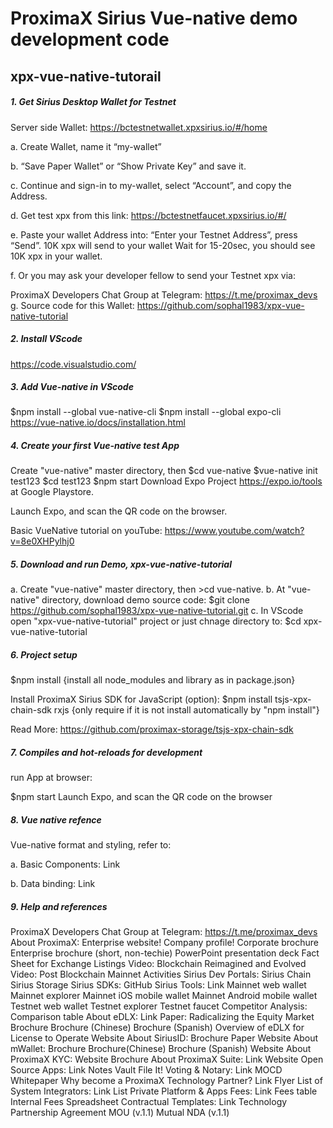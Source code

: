 # ProximaX Sirius Vue-native demo development code
## xpx-vue-native-tutorail
##### 1. Get Sirius Desktop Wallet for Testnet
Server side Wallet: https://bctestnetwallet.xpxsirius.io/#/home

a. Create Wallet, name it “my-wallet”

b. “Save Paper Wallet” or “Show Private Key” and save it.

c. Continue and sign-in to my-wallet, select “Account”, and copy the Address.

d. Get test xpx from this link: https://bctestnetfaucet.xpxsirius.io/#/

e. Paste your wallet Address into: “Enter your Testnet Address”, press “Send”. 10K xpx will send to your wallet Wait for 15-20sec, you should see 10K xpx in your wallet.

f. Or you may ask your developer fellow to send your Testnet xpx via:

ProximaX Developers Chat Group at Telegram: https://t.me/proximax_devs
g. Source code for this Wallet: https://github.com/sophal1983/xpx-vue-native-tutorial

##### 2. Install VScode
https://code.visualstudio.com/

##### 3. Add Vue-native in VScode
$npm install --global vue-native-cli
$npm install --global expo-cli
https://vue-native.io/docs/installation.html

##### 4. Create your first Vue-native test App
Create "vue-native" master directory, then 
$cd vue-native
$vue-native init test123
$cd test123
$npm start
Download Expo Project https://expo.io/tools at Google Playstore.

Launch Expo, and scan the QR code on the browser.

Basic VueNative tutorial on youTube: https://www.youtube.com/watch?v=8e0XHPylhj0

##### 5. Download and run Demo, xpx-vue-native-tutorial
  a. Create "vue-native" master directory, then >cd vue-native.
  b. At "vue-native" directory, download demo source code: 
      $git clone https://github.com/sophal1983/xpx-vue-native-tutorial.git
  c. In VScode open "xpx-vue-native-tutorial" project or just chnage directory to: 
      $cd xpx-vue-native-tutorial 
##### 6. Project setup
$npm install
{install all node_modules and library as in package.json}

Install ProximaX Sirius SDK for JavaScript (option):
$npm install tsjs-xpx-chain-sdk rxjs
{only require if it is not install automatically by "npm install"}

Read More:
https://github.com/proximax-storage/tsjs-xpx-chain-sdk

##### 7. Compiles and hot-reloads for development
run App at browser:

$npm start
Launch Expo, and scan the QR code on the browser
##### 8. Vue native refence
Vue-native format and styling, refer to:

a. Basic Components: Link

b. Data binding: Link

##### 9. Help and references
ProximaX Developers Chat Group at Telegram: https://t.me/proximax_devs
About ProximaX:
Enterprise website!
Company profile!
Corporate brochure
Enterprise brochure (short, non-techie)
PowerPoint presentation deck
Fact Sheet for Exchange Listings
Video: Blockchain Reimagined and Evolved
Video: Post Blockchain Mainnet Activities
Sirius Dev Portals:
Sirius Chain
Sirius Storage
Sirius SDKs:
GitHub
Sirius Tools: Link
Mainnet web wallet
Mainnet explorer
Mainnet iOS mobile wallet
Mainnet Android mobile wallet
Testnet web wallet
Testnet explorer
Testnet faucet
Competitor Analysis:
Comparison table
About eDLX: Link
Paper: Radicalizing the Equity Market
Brochure
Brochure (Chinese)
Brochure (Spanish)
Overview of eDLX for License to Operate
Website
About SiriusID:
Brochure
Paper
Website
About mWallet:
Brochure
Brochure(Chinese)
Brochure (Spanish)
Website
About ProximaX KYC:
Website
Brochure
About ProximaX Suite: Link
Website
Open Source Apps: Link
Notes
Vault
File It!
Voting & Notary: Link
MOCD Whitepaper
Why become a ProximaX Technology Partner? Link
Flyer
List of System Integrators: Link
List
Private Platform & Apps Fees: Link
Fees table
Internal Fees Spreadsheet
Contractual Templates: Link
Technology Partnership Agreement
MOU (v.1.1)
Mutual NDA (v.1.1)
